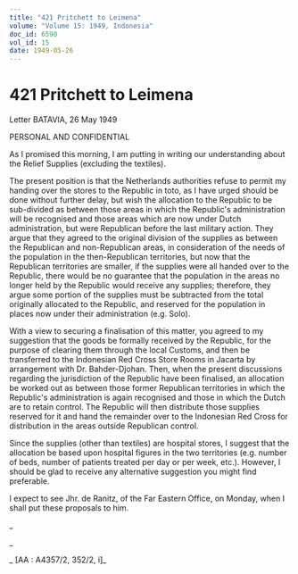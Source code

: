 ```yaml
---
title: "421 Pritchett to Leimena"
volume: "Volume 15: 1949, Indonesia"
doc_id: 6590
vol_id: 15
date: 1949-05-26
---
```


# 421 Pritchett to Leimena

Letter BATAVIA, 26 May 1949

PERSONAL AND CONFIDENTIAL

As I promised this morning, I am putting in writing our understanding about the Relief Supplies (excluding the textiles).

The present position is that the Netherlands authorities refuse to permit my handing over the stores to the Republic in toto, as I have urged should be done without further delay, but wish the allocation to the Republic to be sub-divided as between those areas in which the Republic's administration will be recognised and those areas which are now under Dutch administration, but were Republican before the last military action. They argue that they agreed to the original division of the supplies as between the Republican and non-Republican areas, in consideration of the needs of the population in the then-Republican territories, but now that the Republican territories are smaller, if the supplies were all handed over to the Republic, there would be no guarantee that the population in the areas no longer held by the Republic would receive any supplies; therefore, they argue some portion of the supplies must be subtracted from the total originally allocated to the Republic, and reserved for the population in places now under their administration (e.g. Solo).

With a view to securing a finalisation of this matter, you agreed to my suggestion that the goods be formally received by the Republic, for the purpose of clearing them through the local Customs, and then be transferred to the Indonesian Red Cross Store Rooms in Jacarta by arrangement with Dr. Bahder-Djohan. Then, when the present discussions regarding the jurisdiction of the Republic have been finalised, an allocation be worked out as between those former Republican territories in which the Republic's administration is again recognised and those in which the Dutch are to retain control. The Republic will then distribute those supplies reserved for it and hand the remainder over to the Indonesian Red Cross for distribution in the areas outside Republican control.

Since the supplies (other than textiles) are hospital stores, I suggest that the allocation be based upon hospital figures in the two territories (e.g. number of beds, number of patients treated per day or per week, etc.). However, I should be glad to receive any alternative suggestion you might find preferable.

I expect to see Jhr. de Ranitz, of the Far Eastern Office, on Monday, when I shall put these proposals to him.

_

_

_ [AA : A4357/2, 352/2, i]_
